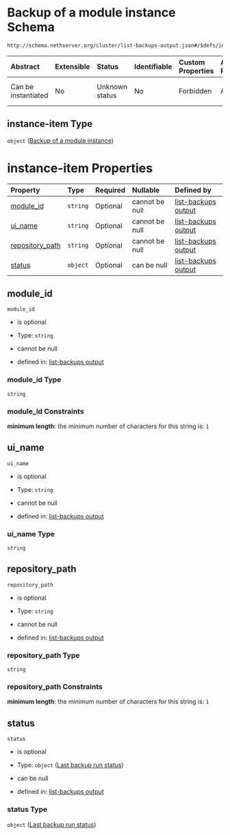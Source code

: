 # Backup of a module instance Schema

```txt
http://schema.nethserver.org/cluster/list-backups-output.json#/$defs/instance-item
```



| Abstract            | Extensible | Status         | Identifiable | Custom Properties | Additional Properties | Access Restrictions | Defined In                                                                            |
| :------------------ | :--------- | :------------- | :----------- | :---------------- | :-------------------- | :------------------ | :------------------------------------------------------------------------------------ |
| Can be instantiated | No         | Unknown status | No           | Forbidden         | Allowed               | none                | [list-backups-output.json\*](cluster/list-backups-output.json "open original schema") |

## instance-item Type

`object` ([Backup of a module instance](list-backups-output-defs-backup-of-a-module-instance.md))

# instance-item Properties

| Property                             | Type     | Required | Nullable       | Defined by                                                                                                                                                                                                                |
| :----------------------------------- | :------- | :------- | :------------- | :------------------------------------------------------------------------------------------------------------------------------------------------------------------------------------------------------------------------ |
| [module\_id](#module_id)             | `string` | Optional | cannot be null | [list-backups output](list-backups-output-defs-backup-of-a-module-instance-properties-module_id.md "http://schema.nethserver.org/cluster/list-backups-output.json#/$defs/instance-item/properties/module_id")             |
| [ui\_name](#ui_name)                 | `string` | Optional | cannot be null | [list-backups output](list-backups-output-defs-backup-of-a-module-instance-properties-ui_name.md "http://schema.nethserver.org/cluster/list-backups-output.json#/$defs/instance-item/properties/ui_name")                 |
| [repository\_path](#repository_path) | `string` | Optional | cannot be null | [list-backups output](list-backups-output-defs-backup-of-a-module-instance-properties-repository_path.md "http://schema.nethserver.org/cluster/list-backups-output.json#/$defs/instance-item/properties/repository_path") |
| [status](#status)                    | `object` | Optional | can be null    | [list-backups output](list-backups-output-defs-backup-of-a-module-instance-properties-last-backup-run-status.md "http://schema.nethserver.org/cluster/list-backups-output.json#/$defs/instance-item/properties/status")   |

## module\_id



`module_id`

* is optional

* Type: `string`

* cannot be null

* defined in: [list-backups output](list-backups-output-defs-backup-of-a-module-instance-properties-module_id.md "http://schema.nethserver.org/cluster/list-backups-output.json#/$defs/instance-item/properties/module_id")

### module\_id Type

`string`

### module\_id Constraints

**minimum length**: the minimum number of characters for this string is: `1`

## ui\_name



`ui_name`

* is optional

* Type: `string`

* cannot be null

* defined in: [list-backups output](list-backups-output-defs-backup-of-a-module-instance-properties-ui_name.md "http://schema.nethserver.org/cluster/list-backups-output.json#/$defs/instance-item/properties/ui_name")

### ui\_name Type

`string`

## repository\_path



`repository_path`

* is optional

* Type: `string`

* cannot be null

* defined in: [list-backups output](list-backups-output-defs-backup-of-a-module-instance-properties-repository_path.md "http://schema.nethserver.org/cluster/list-backups-output.json#/$defs/instance-item/properties/repository_path")

### repository\_path Type

`string`

### repository\_path Constraints

**minimum length**: the minimum number of characters for this string is: `1`

## status



`status`

* is optional

* Type: `object` ([Last backup run status](list-backups-output-defs-backup-of-a-module-instance-properties-last-backup-run-status.md))

* can be null

* defined in: [list-backups output](list-backups-output-defs-backup-of-a-module-instance-properties-last-backup-run-status.md "http://schema.nethserver.org/cluster/list-backups-output.json#/$defs/instance-item/properties/status")

### status Type

`object` ([Last backup run status](list-backups-output-defs-backup-of-a-module-instance-properties-last-backup-run-status.md))

